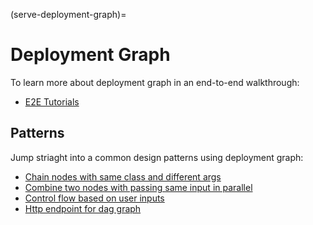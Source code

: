(serve-deployment-graph)=

# Deployment Graph

To learn more about deployment graph in an end-to-end walkthrough:

- [E2E Tutorials](./deployment-graph/deployment-graph-e2e-tutorial.md)

## Patterns

Jump striaght into a common design patterns using deployment graph:

- [Chain nodes with same class and different args](deployment-graph/chain_nodes_same_class_different_args.md)
- [Combine two nodes with passing same input in parallel](deployment-graph/combine_two_nodes_with_passing_input_parallel.md)
- [Control flow based on user inputs](deployment-graph/control_flow_based_on_user_inputs.md)
- [Http endpoint for dag graph](deployment-graph/http_endpoint_for_dag_graph.md)

